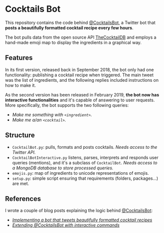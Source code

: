 # Cocktails Bot

This repository contains the code behind [@CocktailsBot](https://twitter.com/CocktailsBot), a Twitter bot that **posts a beautifully formatted cocktail recipe every few hours**.

The bot pulls data from the open source API [TheCocktailDB](https://www.thecocktaildb.com/) and employs a hand-made emoji map to display the ingredients in a graphical way.

## Features

In its first version, released back in September 2018, the bot only had one functionality: publishing a cocktail recipe when triggered. The main tweet was the list of ingredients, and the following replies included instructions on how to make it.

As the second version has been released in February 2019, **the bot now has interactive functionalities** and it's capable of answering to user requests. More specifically, the bot supports the two following queries:

- *Make me something with `<ingredient>`.*
- *Make me a/an `<cocktail>`.*

## Structure

- `CocktailBot.py`: pulls, formats and posts cocktails. *Needs access to the Twitter API.*
- `CocktailBotInteractive.py` listens, parses, interprets and responds user queries (mentions), and it's a subclass of `CocktailBot`. *Needs access to a MongoDB database to store processed queries.*
- `emojis.py`: map of ingredients to unicode representations of emojis.
- `setup.py`: simple script ensuring that requirements (folders, packages...) are met.

## References

 I wrote a couple of blog posts explaining the logic behind [@CocktailsBot](https://twitter.com/CocktailsBot):

- [*Implementing a bot that tweets beautifully formatted cocktail recipes*](http://blog.alexboboc.com/implementing-a-bot-that-tweets-beautifully-formatted-cocktail-recipes/)
- [*Extending @CocktailsBot with interactive commands*](https://blog.alexboboc.com/extending-@cocktailsbot-with-interactive-commands)